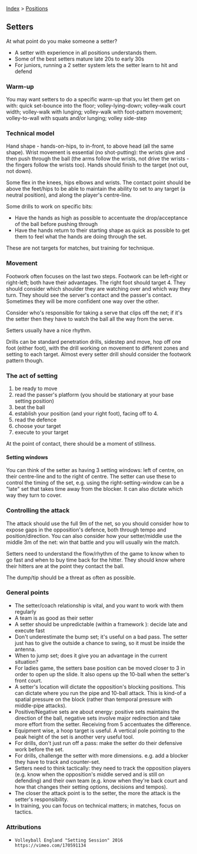 [Index](../README.md) > [Positions](./Positions.md)

## Setters

At what point do you make someone a setter?

- A setter with experience in all positions understands them.
- Some of the best setters mature late 20s to early 30s
- For juniors, running a 2 setter system lets the setter learn to hit and defend

### Warm-up

You may want setters to do a specific warm-up that you let them get on with: quick set-bounce into the floor; volley-lying-down; volley-walk court width; volley-walk with lunging; volley-walk with foot-pattern movement; volley-to-wall with squats and/or lunging; volley side-step

### Technical model

Hand shape - hands-on-hips, to in-front, to above head (all the same shape).  Wrist movement is essential (no shot-putting): the wrists give and then push through the ball (the arms follow the wrists, not drive the wrists - the fingers follow the wrists too).  Hands should finish to the target (not out, not down).

Some flex in the knees, hips elbows and wrists.  The contact point should be above the feet/hips to be able to maintain the ability to set to any target (a neutral position), and along the player's centre-line.

Some drills to work on specific bits:

- Have the hands as high as possible to accentuate the drop/acceptance of the ball before pushing through
- Have the hands return to their starting shape as quick as possible to get them to feel what the hands are doing through the set.

These are not targets for matches, but training for technique.

### Movement

Footwork often focuses on the last two steps.  Footwork can be left-right or right-left; both have their advantages.  The right foot should target 4.  They should consider which shoulder they are watching over and which way they turn.  They should see the server's contact and the passer's contact.  Sometimes they will be more confident one way over the other.

Consider who's responsible for taking a serve that clips off the net; if it's the setter then they have to watch the ball all the way from the serve.

Setters usually have a nice rhythm.

Drills can be standard penetration drills, sidestep and move, hop off one foot (either foot), with the drill working on movement to different zones and setting to each target.  Almost every setter drill should consider the footwork pattern though.

### The act of setting

1. be ready to move
2. read the passer's platform (you should be stationary at your base setting position)
3. beat the ball
4. establish your position (and your right foot), facing off to 4.
5. read the defence
6. choose your target
7. execute to your target

At the point of contact, there should be a moment of stillness.

#### Setting windows

You can think of the setter as having 3 setting windows: left of centre, on their centre-line and to the right of centre.  The setter can use these to control the timing of the set, e.g. using the right-setting-window can be a "late" set that takes time away from the blocker.  It can also dictate which way they turn to cover.

### Controlling the attack

The attack should use the full 9m of the net, so you should consider how to expose gaps in the opposition's defence, both through tempo and position/direction.  You can also consider how your setter/middle use the middle 3m of the net: win that battle and you will usually win the match.

Setters need to understand the flow/rhythm of the game to know when to go fast and when to buy time back for the hitter.  They should know where their hitters are at the point they contact the ball.

The dump/tip should be a threat as often as possible.

### General points

- The setter/coach relationship is vital, and you want to work with them regularly
- A team is as good as their setter
- A setter should be unpredictable (within a framework ): decide late and execute fast
- Don't underestimate the bump set; it's useful on a bad pass.  The setter just has to give the outside a chance to swing, so it must be inside the antenna.
- When to jump set; does it give you an advantage in the current situation?
- For ladies game, the setters base position can be moved closer to 3 in order to open up the slide.  It also opens up the 10-ball when the setter's front court.
- A setter's location will dictate the opposition's blocking positions.  This can dictate where you run the pipe and 10-ball attack.  This is kind-of a spatial pressure on the block (rather than temporal pressure with middle-pipe attacks).
- Positive/Negative sets are about energy: positive sets maintains the direction of the ball, negative sets involve major redirection and take more effort from the setter.  Receiving from 5 accentuates the difference.
- Equipment wise, a hoop target is useful.  A vertical pole pointing to the peak height of the set is another very useful tool.
- For drills, don't just run off a pass: make the setter do their defensive work before the set.
- For drills, challenge the setter with more dimensions.  e.g. add a blocker they have to track and counter-set.
- Setters need to think tactically: they need to track the opposition players (e.g. know when the opposition's middle served and is still on defending) and their own team (e.g. know when they're back court and how that changes their setting options, decisions and tempos).
- The closer the attack point is to the setter, the more the attack is the setter's responsibility.
- In training, you can focus on technical matters; in matches, focus on tactics.

### Attributions

- `Volleyball England "Setting Session" 2016 https://vimeo.com/170591134`
